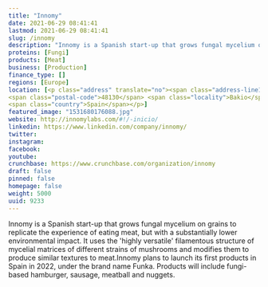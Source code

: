 ```yaml
---
title: "Innomy"
date: 2021-06-29 08:41:41
lastmod: 2021-06-29 08:41:41
slug: /innomy
description: "Innomy is a Spanish start-up that grows fungal mycelium on grains to replicate the experience of eating meat, but with a substantially lower environmental impact. It uses the 'highly versatile' filamentous structure of mycelial matrices of different strains of mushrooms and modifies them to produce similar textures to meat.Innomy plans to launch its first products in Spain in 2022,  under the brand name Funka. Products will include fungi-based hamburger, sausage, meatball and nuggets."
proteins: [Fungi]
products: [Meat]
business: [Production]
finance_type: []
regions: [Europe]
location: [<p class="address" translate="no"><span class="address-line1">Zubiaurrealde Auzoa</span><br>
<span class="postal-code">48130</span> <span class="locality">Bakio</span><br>
<span class="country">Spain</span></p>]
featured_image: "1531680176088.jpg"
website: http://innomylabs.com/#!/-inicio/
linkedin: https://www.linkedin.com/company/innomy/
twitter: 
instagram: 
facebook: 
youtube: 
crunchbase: https://www.crunchbase.com/organization/innomy
draft: false
pinned: false
homepage: false
weight: 5000
uuid: 9233
---
```

Innomy is a Spanish start-up that grows fungal mycelium on grains to replicate the experience of eating meat, but with a substantially lower environmental impact. It uses the 'highly versatile' filamentous structure of mycelial matrices of different strains of mushrooms and modifies them to produce similar textures to meat.Innomy plans to launch its first products in Spain in 2022,  under the brand name Funka. Products will include fungi-based hamburger, sausage, meatball and nuggets.

